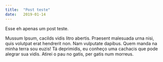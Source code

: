 ```yaml
---
title:  "Post teste"
date:   2019-01-14
---
```


Esse eh apenas um post teste.

Mussum Ipsum, cacilds vidis litro abertis. Praesent malesuada urna nisi, quis volutpat erat hendrerit non. Nam vulputate dapibus. Quem manda na minha terra sou euzis! Tá deprimidis, eu conheço uma cachacis que pode alegrar sua vidis. Atirei o pau no gatis, per gatis num morreus.
